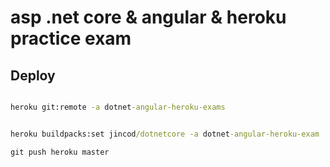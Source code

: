 # asp .net core & angular & heroku practice exam



## Deploy

```cmd

heroku git:remote -a dotnet-angular-heroku-exams


heroku buildpacks:set jincod/dotnetcore -a dotnet-angular-heroku-exam

git push heroku master


```
